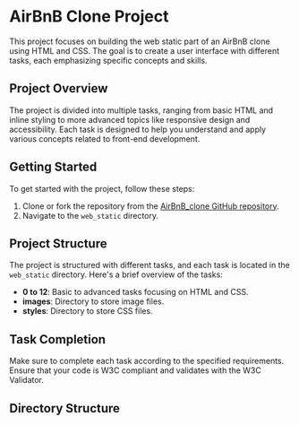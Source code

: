 # AirBnB Clone Project

This project focuses on building the web static part of an AirBnB clone using HTML and CSS. The goal is to create a user interface with different tasks, each emphasizing specific concepts and skills.

## Project Overview

The project is divided into multiple tasks, ranging from basic HTML and inline styling to more advanced topics like responsive design and accessibility. Each task is designed to help you understand and apply various concepts related to front-end development.

## Getting Started

To get started with the project, follow these steps:

1. Clone or fork the repository from the [AirBnB_clone GitHub repository](https://github.com/youssefhammani/AirBnB_clone.git).
2. Navigate to the `web_static` directory.

## Project Structure

The project is structured with different tasks, and each task is located in the `web_static` directory. Here's a brief overview of the tasks:

- **0 to 12**: Basic to advanced tasks focusing on HTML and CSS.
- **images**: Directory to store image files.
- **styles**: Directory to store CSS files.

## Task Completion

Make sure to complete each task according to the specified requirements. Ensure that your code is W3C compliant and validates with the W3C Validator.

## Directory Structure


